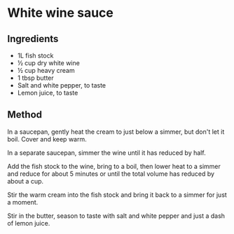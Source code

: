 # White wine sauce

## Ingredients

* 1L fish stock
* ½ cup dry white wine
* ½ cup heavy cream
* 1 tbsp butter
* Salt and white pepper, to taste
* Lemon juice, to taste

## Method

In a saucepan, gently heat the cream to just below a simmer, but don't let it boil. Cover and keep warm.

In a separate saucepan, simmer the wine until it has reduced by half.

Add the fish stock to the wine, bring to a boil, then lower heat to a simmer and reduce for about 5 minutes or until the total volume has reduced by about a cup.

Stir the warm cream into the fish stock and bring it back to a simmer for just a moment.

Stir in the butter, season to taste with salt and white pepper and just a dash of lemon juice. 
